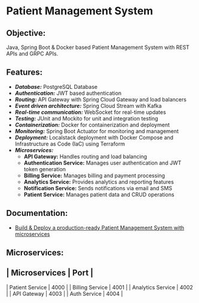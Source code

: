 # Patient Management System

## Objective:

Java, Spring Boot & Docker based Patient Management System with REST APIs and GRPC APIs.

## Features:
- ***Database:*** PostgreSQL Database
- ***Authentication:*** JWT based authentication
- ***Routing:*** API Gateway with Spring Cloud Gateway and load balancers
- ***Event driven architecture:*** Spring Cloud Stream with Kafka
- ***Real-time communication:*** WebSocket for real-time updates
- ***Testing:*** JUnit and Mockito for unit and integration testing
- ***Containerization:*** Docker for containerization and deployment
- ***Monitoring:*** Spring Boot Actuator for monitoring and management
- ***Deployment:*** Localstack deployment with Docker Compose and Infrastructure as Code (IaC) using Terraform
- ***Microservices:***
  - **API Gateway:** Handles routing and load balancing
  - **Authentication Service:** Manages user authentication and JWT token generation
  - **Billing Service:** Manages billing and payment processing
  - **Analytics Service:** Provides analytics and reporting features
  - **Notification Service:** Sends notifications via email and SMS
  - **Patient Service:** Manages patient data and CRUD operations

## Documentation:
- [Build & Deploy a production-ready Patient Management System with microservices](https://www.youtube.com/watch?v=tseqdcFfTUY)

## Microservices:

| Microservices     | Port  |
-----------------------------
| Patient Service   | 4000 |
| Billing Service   | 4001 |
| Analytics Service | 4002 |
| API Gateway       | 4003 |
| Auth Service      | 4004 |